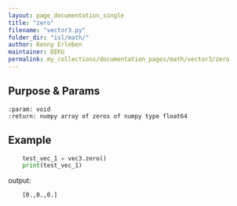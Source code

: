 ```yaml
---
layout: page_documentation_single
title: "zero"
filename: "vector3.py"
folder_dir: "isl/math/"
author: Kenny Erleben
maintainer: DIKU
permalink: my_collections/documentation_pages/math/vector3/zero
---
```

## Purpose & Params
    
    :param: void 
    :return: numpy array of zeros of numpy type float64  

## Example
```python
    test_vec_1 = vec3.zero()
    print(test_vec_1)
```
output:
```bash
    [0.,0.,0.]
```